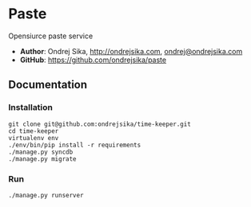 Paste
=====

Opensiurce paste service

* __Author__: Ondrej Sika, <http://ondrejsika.com>, <ondrej@ondrejsika.com>
* __GitHub__: <https://github.com/ondrejsika/paste>


Documentation
-------------

### Installation

```
git clone git@github.com:ondrejsika/time-keeper.git
cd time-keeper
virtualenv env
./env/bin/pip install -r requirements
./manage.py syncdb
./manage.py migrate
```

### Run

```
./manage.py runserver
```

